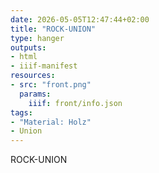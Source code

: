 ```yaml
---
date: 2026-05-05T12:47:44+02:00
title: "ROCK-UNION"
type: hanger
outputs:
- html
- iiif-manifest
resources:
- src: "front.png"
  params:
    iiif: front/info.json
tags:
- "Material: Holz"
- Union
---
```

ROCK-UNION

